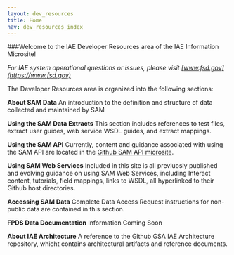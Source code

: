 ```yaml
---
layout: dev_resources
title: Home
nav: dev_resources_index
---
```

###Welcome to the IAE Developer Resources area of the IAE Information Microsite!

_For IAE system operational questions or issues, please visit [www.fsd.gov](https://www.fsd.gov)_

The Developer Resources area is organized into the following sections:

__About SAM Data__ An introduction to the definition and structure of data collected and maintained by SAM

__Using the SAM Data Extracts__ This section includes references to test files, extract user guides, web service WSDL guides, and extract mappings.

__Using the SAM API__ Currently, content and guidance associated with using the SAM API are located in the [Github SAM API microsite](http://gsa.github.io/sam_api/sam).


__Using SAM Web Services__ Included in this site is all previuosly published and evolving guidance on using SAM Web Services, including Interact content, tutorials, field mappings, links to WSDL, all hyperlinked to their Github host directories.

__Accessing SAM Data__ Complete Data Access Request instructions for non-public data are contained in this section.

__FPDS Data Documentation__ Information Coming Soon

__About IAE Architecture__ A reference to the Github GSA IAE Architecture repository, whicht contains architectural artifacts and reference documents.




